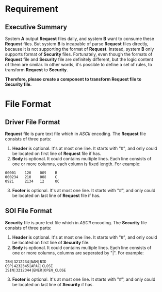 
# Requirement

## Executive Summary

System **A** output **Request** files daily, and system **B** want to consume these **Request** files.
But system **B** is incapable of parse **Request** files directly, because it is not supporting the format of **Request**.
Instead, system **B** only supports format of **Security** files.
Fortunately, even though the formats of **Request** file and **Security** file are definitely different,
but the logic content of them are similar.
In other words, it's possible to define a set of rules, to transform **Request** to **Security**.

**Therefore, please create a component to transform **Request** file to **Security** file.**

# File Format
## Driver File Format
**Request** file is pure text file which in *ASCII* encoding. The **Request** file consists of three parts:

1. **Header** is optional. It's at most one line. It starts with "#", and only could be located on first line of **Request** file if has.
2. **Body** is optional. It could contains multiple lines. Each line consists of one or more columns, each column is fixed length.
For example:

```
00001    120    009    B
000234   210    008    C
0921     2134   12     OC
```

3. **Footer** is optional. It's at most one line. It starts with "#", and only could be located on last line of **Request** file if has.
## SOI File Format

**Security** file is pure text file which in *ASCII* encoding. The **Security** file consists of three parts:
1. **Header** is optional. It's at most one line. It starts with "#", and only could be located on first line of **Security** file.
2. **Body** is optional. It could contains multiple lines. Each line consists of one or more columns, columns are seperated by "|".
For example:
```
ISN|3212234|NAM|BID
CSP|4232345|APAC|CLOSE
ISIN|3212344|EMER|OPEN_CLOSE
```
3. **Footer** is optional. It's at most one line. It starts with "#", and only could be located on last line of **Security** if has.

